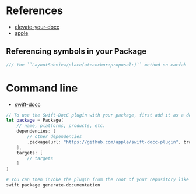 
# References
* [elevate-your-docc](https://techmusings.optisolbusiness.com/how-to-elevate-your-docc-documentation-in-xcode-3aa152a7bb66) 
* [apple](https://developer.apple.com/documentation/xcode/slothcreator_building_docc_documentation_in_xcode)

## Referencing symbols in your Package

```swift
/// the ``LayoutSubview/place(at:anchor:proposal:)`` method on eacfah
```





# Command line
* [swift-docc](https://forums.swift.org/t/swift-docc-plugin-for-swiftpm/54725)


```swift
// To use the Swift-DocC plugin with your package, first add it as a dependency:
let package = Package(
    // name, platforms, products, etc.
    dependencies: [
        // other dependencies
        .package(url: "https://github.com/apple/swift-docc-plugin", branch: "main"),
    ],
    targets: [
        // targets
    ]
)
```

```sh
# You can then invoke the plugin from the root of your repository like so:
swift package generate-documentation
```
